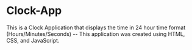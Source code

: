 # Clock-App

This is a Clock Application that displays the time in 24 hour time format (Hours/Minutes/Seconds) -- This application was created using HTML, CSS, and JavaScript. 
